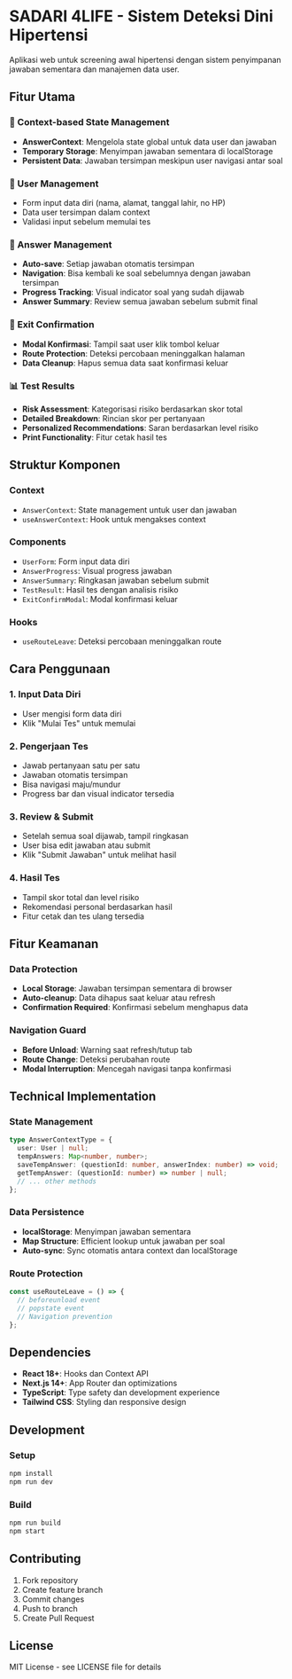 # SADARI 4LIFE - Sistem Deteksi Dini Hipertensi

Aplikasi web untuk screening awal hipertensi dengan sistem penyimpanan jawaban sementara dan manajemen data user.

## Fitur Utama

### 🧠 Context-based State Management

- **AnswerContext**: Mengelola state global untuk data user dan jawaban
- **Temporary Storage**: Menyimpan jawaban sementara di localStorage
- **Persistent Data**: Jawaban tersimpan meskipun user navigasi antar soal

### 👤 User Management

- Form input data diri (nama, alamat, tanggal lahir, no HP)
- Data user tersimpan dalam context
- Validasi input sebelum memulai tes

### 📝 Answer Management

- **Auto-save**: Setiap jawaban otomatis tersimpan
- **Navigation**: Bisa kembali ke soal sebelumnya dengan jawaban tersimpan
- **Progress Tracking**: Visual indicator soal yang sudah dijawab
- **Answer Summary**: Review semua jawaban sebelum submit final

### 🚪 Exit Confirmation

- **Modal Konfirmasi**: Tampil saat user klik tombol keluar
- **Route Protection**: Deteksi percobaan meninggalkan halaman
- **Data Cleanup**: Hapus semua data saat konfirmasi keluar

### 📊 Test Results

- **Risk Assessment**: Kategorisasi risiko berdasarkan skor total
- **Detailed Breakdown**: Rincian skor per pertanyaan
- **Personalized Recommendations**: Saran berdasarkan level risiko
- **Print Functionality**: Fitur cetak hasil tes

## Struktur Komponen

### Context

- `AnswerContext`: State management untuk user dan jawaban
- `useAnswerContext`: Hook untuk mengakses context

### Components

- `UserForm`: Form input data diri
- `AnswerProgress`: Visual progress jawaban
- `AnswerSummary`: Ringkasan jawaban sebelum submit
- `TestResult`: Hasil tes dengan analisis risiko
- `ExitConfirmModal`: Modal konfirmasi keluar

### Hooks

- `useRouteLeave`: Deteksi percobaan meninggalkan route

## Cara Penggunaan

### 1. Input Data Diri

- User mengisi form data diri
- Klik "Mulai Tes" untuk memulai

### 2. Pengerjaan Tes

- Jawab pertanyaan satu per satu
- Jawaban otomatis tersimpan
- Bisa navigasi maju/mundur
- Progress bar dan visual indicator tersedia

### 3. Review & Submit

- Setelah semua soal dijawab, tampil ringkasan
- User bisa edit jawaban atau submit
- Klik "Submit Jawaban" untuk melihat hasil

### 4. Hasil Tes

- Tampil skor total dan level risiko
- Rekomendasi personal berdasarkan hasil
- Fitur cetak dan tes ulang tersedia

## Fitur Keamanan

### Data Protection

- **Local Storage**: Jawaban tersimpan sementara di browser
- **Auto-cleanup**: Data dihapus saat keluar atau refresh
- **Confirmation Required**: Konfirmasi sebelum menghapus data

### Navigation Guard

- **Before Unload**: Warning saat refresh/tutup tab
- **Route Change**: Deteksi perubahan route
- **Modal Interruption**: Mencegah navigasi tanpa konfirmasi

## Technical Implementation

### State Management

```typescript
type AnswerContextType = {
  user: User | null;
  tempAnswers: Map<number, number>;
  saveTempAnswer: (questionId: number, answerIndex: number) => void;
  getTempAnswer: (questionId: number) => number | null;
  // ... other methods
};
```

### Data Persistence

- **localStorage**: Menyimpan jawaban sementara
- **Map Structure**: Efficient lookup untuk jawaban per soal
- **Auto-sync**: Sync otomatis antara context dan localStorage

### Route Protection

```typescript
const useRouteLeave = () => {
  // beforeunload event
  // popstate event
  // Navigation prevention
};
```

## Dependencies

- **React 18+**: Hooks dan Context API
- **Next.js 14+**: App Router dan optimizations
- **TypeScript**: Type safety dan development experience
- **Tailwind CSS**: Styling dan responsive design

## Development

### Setup

```bash
npm install
npm run dev
```

### Build

```bash
npm run build
npm start
```

## Contributing

1. Fork repository
2. Create feature branch
3. Commit changes
4. Push to branch
5. Create Pull Request

## License

MIT License - see LICENSE file for details
